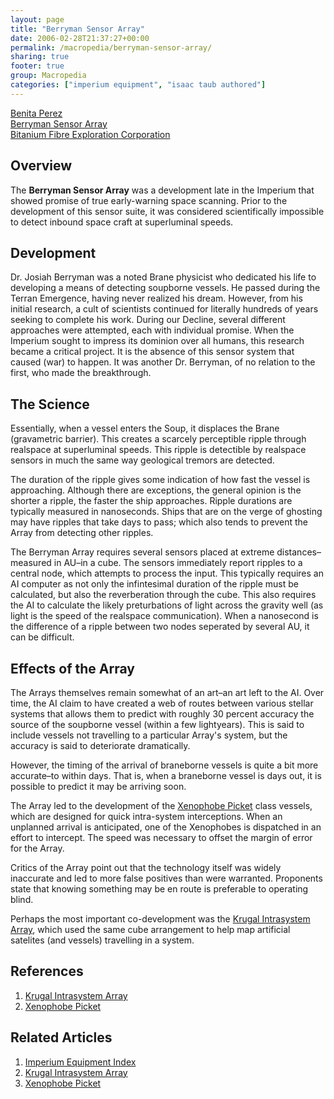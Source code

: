 ```yaml
---
layout: page
title: "Berryman Sensor Array"
date: 2006-02-28T21:37:27+00:00
permalink: /macropedia/berryman-sensor-array/
sharing: true
footer: true
group: Macropedia
categories: ["imperium equipment", "isaac taub authored"]
---
```


<div class='row'>
	<div class='col-md-4'><a href='/macropedia/benita-perez'>Benita Perez</a></div>
	<div class='col-md-4'><a href='/macropedia/berryman-sensor-array'>Berryman Sensor Array</a></div>
	<div class='col-md-4'><a href='/macropedia/bitanium-fibre-exploration-corporation'>Bitanium Fibre Exploration Corporation</a></div>
</div>


## Overview

The **Berryman Sensor Array** was a development late in the Imperium that showed promise of true early-warning space scanning. Prior to the development of this sensor suite, it was considered scientifically impossible to detect inbound space craft at superluminal speeds.

## Development

Dr. Josiah Berryman was a noted Brane physicist who dedicated his life to developing a means of detecting soupborne vessels. He passed during the Terran Emergence, having never realized his dream. However, from his initial research, a cult of scientists continued for literally hundreds of years seeking to complete his work. During our Decline, several different approaches were attempted, each with individual promise. When the Imperium sought to impress its dominion over all humans, this research became a critical project. It is the absence of this sensor system that caused (war) to happen. It was another Dr. Berryman, of no relation to the first, who made the breakthrough.

## The Science

Essentially, when a vessel enters the Soup, it displaces the Brane (gravametric barrier). This creates a scarcely perceptible ripple through realspace at superluminal speeds. This ripple is detectible by realspace sensors in much the same way geological tremors are detected. 

The duration of the ripple gives some indication of how fast the vessel is approaching. Although there are exceptions, the general opinion is the shorter a ripple, the faster the ship approaches. Ripple durations are typically measured in nanoseconds. Ships that are on the verge of ghosting may have ripples that take days to pass; which also tends to prevent the Array from detecting other ripples.

The Berryman Array requires several sensors placed at extreme distances&ndash;measured in AU&ndash;in a cube. The sensors immediately report ripples to a central node, which attempts to process the input. This typically requires an AI computer as not only the infintesimal duration of the ripple must be calculated, but also the reverberation through the cube. This also requires the AI to calculate the likely preturbations of light across the gravity well (as light is the speed of the realspace communication). When a nanosecond is the difference of a ripple between two nodes seperated by several AU, it can be difficult.

## Effects of the Array

The Arrays themselves remain somewhat of an art&ndash;an art left to the AI. Over time, the AI claim to have created a web of routes between various stellar systems that allows them to predict with roughly 30 percent accuracy the source of the soupborne vessel (within a few lightyears). This is said to include vessels not travelling to a particular Array's system, but the accuracy is said to deteriorate dramatically.

However, the timing of the arrival of braneborne vessels is quite a bit more accurate&ndash;to within days. That is, when a braneborne vessel is days out, it is possible to predict it may be arriving soon. 

The Array led to the development of the [Xenophobe Picket](/macropedia/xenophobe-picket) class vessels, which are designed for quick intra-system interceptions. When an unplanned arrival is anticipated, one of the Xenophobes is dispatched in an effort to intercept. The speed was necessary to offset the margin of error for the Array. 

Critics of the Array point out that the technology itself was widely inaccurate and led to more false positives than were warranted. Proponents state that knowing something may be en route is preferable to operating blind.

Perhaps the most important co-development was the [Krugal Intrasystem Array](/macropedia/krugal-intrasystem-array), which used the same cube arrangement to help map artificial satelites (and vessels) travelling in a system.

## References
1. [Krugal Intrasystem Array](/macropedia/krugal-intrasystem-array)
1. [Xenophobe Picket](/macropedia/xenophobe-picket)

## Related Articles

1. [Imperium Equipment Index](/macropedia/imperium-equipment-index)
2. [Krugal Intrasystem Array](/macropedia/krugal-intrasystem-array)
3. [Xenophobe Picket](/macropedia/xenophobe-picket)



 
